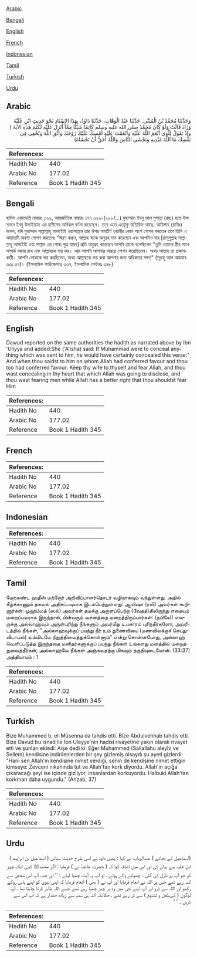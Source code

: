 [Arabic](#arabic)

[Bengali](#bengali)

[English](#english)

[French](#french)

[Indonesian](#indonesian)

[Tamil](#tamil)

[Turkish](#turkish)

[Urdu](#urdu)

## Arabic


<div dir="rtl" lang="ar" style={{fontSize:'larger',backgroundColor:'#f8f9fa',padding:20}}>
وَحَدَّثَنَا مُحَمَّدُ بْنُ الْمُثَنَّى، حَدَّثَنَا عَبْدُ الْوَهَّابِ، حَدَّثَنَا دَاوُدُ، بِهَذَا الإِسْنَادِ نَحْوَ حَدِيثِ ابْنِ عُلَيَّةَ وَزَادَ قَالَتْ وَلَوْ كَانَ مُحَمَّدٌ صلى الله عليه وسلم كَاتِمًا شَيْئًا مِمَّا أُنْزِلَ عَلَيْهِ لَكَتَمَ هَذِهِ الآيَةَ ‏(‏ وَإِذْ تَقُولُ لِلَّذِي أَنْعَمَ اللَّهُ عَلَيْهِ وَأَنْعَمْتَ عَلَيْهِ أَمْسِكْ عَلَيْكَ زَوْجَكَ وَاتَّقِ اللَّهَ وَتُخْفِي فِي نَفْسِكَ مَا اللَّهُ مُبْدِيهِ وَتَخْشَى النَّاسَ وَاللَّهُ أَحَقُّ أَنْ تَخْشَاهُ‏)‏
</div>
<div style={{backgroundColor:'#f8f9fa',padding:20, marginBottom: 10}}><table> <thead> <tr> <th>References:</th> <th></th> </tr> </thead> <tbody><tr><td>Hadith No</td><td>440</td></tr><tr><td>Arabic No</td><td>177.02</td></tr><tr><td>Reference</td><td>Book 1 Hadith 345</td></tr></tbody></table></div>

## Bengali


<div dir="ltr" lang="bn" style={{fontSize:'larger',backgroundColor:'#f8f9fa',padding:20}}>
হাদিস একাডেমি নাম্বারঃ ৩২৯, আন্তর্জাতিক নাম্বারঃ ১৭৭ ৩২৯-(২৮৮/...) মুহাম্মাদ ইবনু আল মুসান্না (রহঃ) হতে উক্ত সনদে ইবনু উলাইয়্যাহ এর হাদীসের অবিকল বর্ণনা করেছেন। তবে এতে এতটুকু অতিরিক্ত আছে, আয়িশাহ (রাযিঃ) বলেন, যদি মুহাম্মাদ সাল্লাল্লাহু আলাইহি ওয়াসাল্লাম তার উপর অবতীর্ণ ওয়াহীর কোন অংশ গোপন করতেন তবে তিনি এ আয়াতটি অবশ্য গোপন করতেনঃ "স্মরণ করুন, আল্লাহ যাকে অনুগ্রহ দান করেছেন এবং আপনিও যার [রাসূলুল্লাহ সাল্লাল্লাহু আলাইহি ওয়া সাল্লাম এর পোষ্য পুত্র যায়দ] প্রতি অনুগ্রহ করেছেন আপনি তাকে বলেছিলেন "তুমি তোমার স্ত্রীর সাথে সম্পর্ক বজায় রাখ এবং আল্লাহকে ভয় কর। আর আপনি আপনার অন্তরে গোপন করেছিলেন। অথচ আল্লাহ তা প্রকাশকারী। আপনি লোককে ভয় করছিলেন, অথচ আল্লাহকে ভয় করা আপনার জন্য অধিকতর সঙ্গত" (সূরাহু আল আহযাব ৩৩ঃ ৩৭)। (ইসলামিক ফাউন্ডেশনঃ ৩৩৭, ইসলামিক সেন্টারঃ ৩৪৮)
</div>
<div style={{backgroundColor:'#f8f9fa',padding:20, marginBottom: 10}}><table> <thead> <tr> <th>References:</th> <th></th> </tr> </thead> <tbody><tr><td>Hadith No</td><td>440</td></tr><tr><td>Arabic No</td><td>177.02</td></tr><tr><td>Reference</td><td>Book 1 Hadith 345</td></tr></tbody></table></div>

## English


<div dir="ltr" lang="en" style={{fontSize:'larger',backgroundColor:'#f8f9fa',padding:20}}>
Dawud reported on the same authorities the hadith as narrated above by Ibn 'Uliyya and added:She ('A'isha) said: If Muhammad were to conceal anything which was sent to him, he would have certainly concealed this verse:" And when thou saidst to him on whom Allah had conferred favour and thou too had conferred favour: Keep thy wife to thyself and fear Allah, and thou wast concealing in thy heart that which Allah was going to disclose, and thou wast fearing men while Allah has a better right that thou shouldst fear Him
</div>
<div style={{backgroundColor:'#f8f9fa',padding:20, marginBottom: 10}}><table> <thead> <tr> <th>References:</th> <th></th> </tr> </thead> <tbody><tr><td>Hadith No</td><td>440</td></tr><tr><td>Arabic No</td><td>177.02</td></tr><tr><td>Reference</td><td>Book 1 Hadith 345</td></tr></tbody></table></div>

## French


<div dir="ltr" lang="fr" style={{fontSize:'larger',backgroundColor:'#f8f9fa',padding:20}}>

</div>
<div style={{backgroundColor:'#f8f9fa',padding:20, marginBottom: 10}}><table> <thead> <tr> <th>References:</th> <th></th> </tr> </thead> <tbody><tr><td>Hadith No</td><td>440</td></tr><tr><td>Arabic No</td><td>177.02</td></tr><tr><td>Reference</td><td>Book 1 Hadith 345</td></tr></tbody></table></div>

## Indonesian


<div dir="ltr" lang="id" style={{fontSize:'larger',backgroundColor:'#f8f9fa',padding:20}}>

</div>
<div style={{backgroundColor:'#f8f9fa',padding:20, marginBottom: 10}}><table> <thead> <tr> <th>References:</th> <th></th> </tr> </thead> <tbody><tr><td>Hadith No</td><td>440</td></tr><tr><td>Arabic No</td><td>177.02</td></tr><tr><td>Reference</td><td>Book 1 Hadith 345</td></tr></tbody></table></div>

## Tamil


<div dir="ltr" lang="ta" style={{fontSize:'larger',backgroundColor:'#f8f9fa',padding:20}}>
மேற்கண்ட ஹதீஸ் மற்றோர் அறிவிப்பாளர்தொடர் வழியாகவும் வந்துள்ளது. அதில் கீழ்க்காணும் தகவல் அதிகப்படியாக இடம்பெற்றுள்ளது: ஆயிஷா (ரலி) அவர்கள் கூறினார்கள்: முஹம்மத் (ஸல்) அவர்கள் தமக்கு அருளப்பெற்ற (வேதத்)திலிருந்து எதையும் மறைப்பவராக இருந்தால், பின்வரும் வசனத்தை மறைத்திருப்பார்கள்: (நபியே!) எவருக்கு அல்லாஹ்வும் அருள்புரிந்து நீங்களும் அவர்மீது உபகாரம் புரிந்தீர்களோ, அவரிடத்தில் நீங்கள், "அல்லாஹ்வுக்குப் பயந்து நீர் உம் துணைவியை (மணவிலக்குச் செய்துவிடாமல்) உம்மிடமே நிறுத்திவைத்துக்கொள்ளும்" என்று சொன்னபோது, அல்லாஹ் வெளிப்படுத்த இருந்ததை மனிதர்களுக்குப் பயந்து நீங்கள் உங்களது மனத்தில் மறைத்துவைத்தீர்கள்; அல்லாஹ்வே நீங்கள் அஞ்சுவதற்கு மிகவும் தகுதியுடையோன். (33:37) அத்தியாயம் : 1
</div>
<div style={{backgroundColor:'#f8f9fa',padding:20, marginBottom: 10}}><table> <thead> <tr> <th>References:</th> <th></th> </tr> </thead> <tbody><tr><td>Hadith No</td><td>440</td></tr><tr><td>Arabic No</td><td>177.02</td></tr><tr><td>Reference</td><td>Book 1 Hadith 345</td></tr></tbody></table></div>

## Turkish


<div dir="ltr" lang="tr" style={{fontSize:'larger',backgroundColor:'#f8f9fa',padding:20}}>
Bize Muhammed b. el-Müsenna da tahdis etti. Bize Abdulvehhab tahdis etti. Bize Davud bu isnad ile İbn Uleyye'nin hadisi rivayetine yakın olarak rivayet etti ve şunları ekledi: Aişe dedi ki: Eğer Muhammed (Sallallahu aleyhi ve Sellem) kendisine indirilenlerden bir şey gizlemiş olsaydı şu ayeti gizlerdi: "Hani sen Allah'ın kendisine nimet verdiği, senin de kendisine nimet ettiğin kimseye: Zevceni nikahında tut ve Allah'tan kork diyordu. Allah'ın açığa çıkaracağı şeyi ise içinde gizliyor, insanlardan korkuyordu. Halbuki Allah'tan korkman daha uygundu." (Ahzab, 37)
</div>
<div style={{backgroundColor:'#f8f9fa',padding:20, marginBottom: 10}}><table> <thead> <tr> <th>References:</th> <th></th> </tr> </thead> <tbody><tr><td>Hadith No</td><td>440</td></tr><tr><td>Arabic No</td><td>177.02</td></tr><tr><td>Reference</td><td>Book 1 Hadith 345</td></tr></tbody></table></div>

## Urdu


<div dir="rtl" lang="ur" style={{fontSize:'larger',backgroundColor:'#f8f9fa',padding:20}}>
(اسماعیل کے بجائے ) عبدالوہاب نے کہا : ہمیں داود نے اسی طرح حدیث سنائی ( اسماعیل بن ابراہیم ) ابن علیہ سے بیان کی اور اس میں اضافہ کیا کہ ( حضرت عائشہؓ نے ) فرمایا : اگر محمدﷺ کسی ایک چیز کو جو آپ پر نازل کی گئی ، چھپانے والے ہوتے ، تو آپ یہ آیت چھپا لیتے : ’’ اور جب آپ اس شخص سے کہہ رہے تھے جس پر اللہ نے انعام فرمایا اور آپ نے ( بھی ) انعام فرمایا کہ اپنی بیوی کو اپنے پاس روکے رکھو اور اللہ سے ڈرو اور آپ اپنے جی میں وہ ہر چیز چھپا رہے تھے جسے اللہ ظاہر کرنا چاہتا تھا ، آپ لوگوں ( کےطعن و تشنیع ) سے ڈر رہے تھے ، حالانکہ اللہ ہی سب سے زیادہ حقدار ہے کہ آپ اس سے ڈریں ۔ ‘ ‘
</div>
<div style={{backgroundColor:'#f8f9fa',padding:20, marginBottom: 10}}><table> <thead> <tr> <th>References:</th> <th></th> </tr> </thead> <tbody><tr><td>Hadith No</td><td>440</td></tr><tr><td>Arabic No</td><td>177.02</td></tr><tr><td>Reference</td><td>Book 1 Hadith 345</td></tr></tbody></table></div>